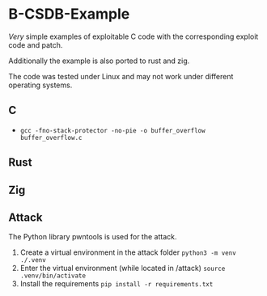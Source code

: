 # B-CSDB-Example

*Very* simple examples of exploitable C code with the corresponding exploit code and patch.

Additionally the example is also ported to rust and zig.

The code was tested under Linux and may not work under different operating systems.

## C
- `gcc -fno-stack-protector -no-pie -o buffer_overflow buffer_overflow.c`

## Rust

## Zig

## Attack

The Python library pwntools is used for the attack.
1. Create a virtual environment in the attack folder `python3 -m venv ./.venv`
2. Enter the virtual environment (while located in /attack) `source .venv/bin/activate`
3. Install the requirements `pip install -r requirements.txt`
